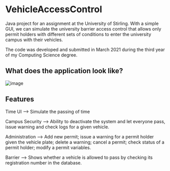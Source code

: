 # VehicleAccessControl
Java project for an assignment at the University of Stirling.
With a simple GUI, we can simulate the university barrier access control that allows only permit holders with different sets of conditions to enter the university campus with their vehicles.

The code was developed and submitted in March 2021 during the third year of my Computing Science degree.

## What does the application look like?

![image](https://user-images.githubusercontent.com/51130391/236813385-bba647c4-3f2f-4ff9-87cf-55d00ff3015a.png)

## Features

Time UI --> Simulate the passing of time

Campus Security --> Ability to deactivate the system and let everyone pass, issue warning and check logs for a given vehicle.

Administration --> Add new permit; issue a warning for a permit holder given the vehicle plate; delete a warning; cancel a permit; check status of a permit holder; modify a permit variables.

Barrier --> Shows whether a vehicle is allowed to pass by checking its registration number in the database.
